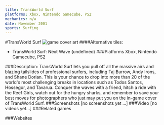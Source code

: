 ```yaml
---
title: TransWorld Surf
platforms: Xbox, Nintendo Gamecube, PS2
mechanics: n/a
date: November 2001
sports: Surfing
---
```

#TransWorld Surf
![game cover art](//images.igdb.com/igdb/image/upload/t_cover_big/wwnuftld6rhtasy1wpzk.jpg "Logo Title Text 1")
####Alternative tiles:
* TransWorld Surf: Next Wave (undefined)
###Platforms
Xbox, Nintendo Gamecube, PS2

###Description:
TransWorld Surf lets you pull off all the massive airs and blazing tailslides of professional surfers, including Taj Burrow, Andy Irons, and Shane Dorian. This is your chance to drop into more than 20 of the world's most challenging breaks in locations such as Todos Santos, Hossegor, and Tavarua. Conquer the waves with a friend, hitch a ride with the Reef Girls, watch out for the hungry sharks, and remember to save your best moves for photographers who just may put you on the in-game cover of TransWorld Surf.
###Screenshots
[no screenshots yet ...]
###Video
[no videos yet...]
###Related games

###Websites

